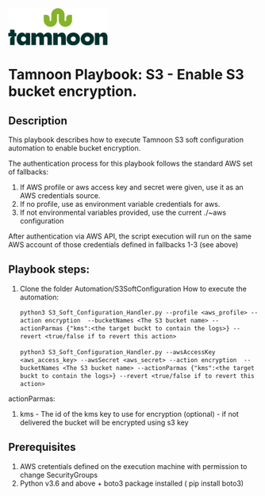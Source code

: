 
<img src="../../images/icons/Tamnoon.png" width="200"/>

# Tamnoon Playbook: S3 - Enable S3 bucket encryption.

## Description
This playbook describes how to execute Tamnoon S3 soft configuration automation to enable bucket encryption.

The authentication process for this playbook follows the standard AWS set of fallbacks:
1. If AWS profile or aws access key and secret were given, use it as an AWS credentials source.
2. If no profile, use as environment variable credentials for aws.
3. If not environmental variables provided, use the current ./~aws configuration

After authentication via AWS API, the script execution will run on the same AWS account of those credentials defined in fallbacks 1-3 (see above)

## Playbook steps:
1. Clone the folder Automation/S3SoftConfiguration 
How to execute the automation:

       python3 S3_Soft_Configuration_Handler.py --profile <aws_profile> --action encryption  --bucketNames <The S3 bucket name> --actionParmas {"kms":<the target buckt to contain the logs>} --revert <true/false if to revert this action>

       python3 S3_Soft_Configuration_Handler.py --awsAccessKey <aws_access_key> --awsSecret <aws_secret> --action encryption  --bucketNames <The S3 bucket name> --actionParmas {"kms":<the target buckt to contain the logs>} --revert <true/false if to revert this action>

actionParmas:
1. kms - The id of the kms key to use for encryption (optional) - if not delivered the bucket will be encrypted using s3 key
## Prerequisites 
1. AWS cretentials defined on the execution machine with permission to change SecurityGroups
2. Python v3.6  and above + boto3 package installed ( pip install boto3)


